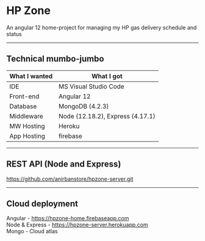 # HP Zone
An angular 12 home-project for managing my HP gas delivery schedule and status  

- - - -

## Technical mumbo-jumbo  
What I wanted   | What I got
--------------- | --------------
IDE             | MS Visual Studio Code  
Front-end       | Angular 12  
Database        | MongoDB (4.2.3)
Middleware      | Node (12.18.2), Express (4.17.1)
MW Hosting      | Heroku
App Hosting     | firebase 

- - - -

## REST API (Node and Express)
https://github.com/anirbanstore/hpzone-server.git  

- - - -

## Cloud deployment
Angular - https://hpzone-home.firebaseapp.com  
Node & Express - https://hpzone-server.herokuapp.com  
Mongo - Cloud atlas  
